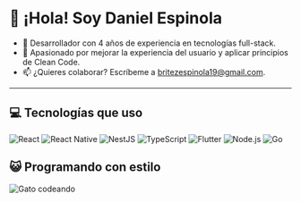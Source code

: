 # 👋 ¡Hola! Soy Daniel Espinola
- 🚀 Desarrollador con 4 años de experiencia en tecnologías full-stack.
- 🌟 Apasionado por mejorar la experiencia del usuario y aplicar principios de Clean Code.
- 📫 ¿Quieres colaborar? Escríbeme a [britezespinola19@gmail.com](mailto:britezespinola19@gmail.com).
---

## 💻 Tecnologías que uso
![React](https://img.shields.io/badge/React-20232A?style=for-the-badge&logo=react&logoColor=61DAFB)
![React Native](https://img.shields.io/badge/React_Native-20232A?style=for-the-badge&logo=react&logoColor=61DAFB)
![NestJS](https://img.shields.io/badge/NestJS-E0234E?style=for-the-badge&logo=nestjs&logoColor=white)
![TypeScript](https://img.shields.io/badge/TypeScript-007ACC?style=for-the-badge&logo=typescript&logoColor=white)
![Flutter](https://img.shields.io/badge/Flutter-02569B?style=for-the-badge&logo=flutter&logoColor=white)
![Node.js](https://img.shields.io/badge/Node.js-339933?style=for-the-badge&logo=nodedotjs&logoColor=white)
![Go](https://img.shields.io/badge/Go-00ADD8?style=for-the-badge&logo=go&logoColor=white)

## 😺 Programando con estilo
![Gato codeando](https://media.giphy.com/media/JIX9t2j0ZTN9S/giphy.gif)

